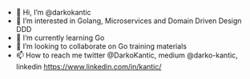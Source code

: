 - 👋 Hi, I’m @darkokantic
- 👀 I’m interested in Golang, Microservices and Domain Driven Design DDD  
- 🌱 I’m currently learning Go
- 💞️ I’m looking to collaborate on Go training materials
- 📫 How to reach me twitter @DarkoKantic, medium @darko-kantic, linkedin https://www.linkedin.com/in/kantic/

<!---
darkokantic/darkokantic is a ✨ special ✨ repository because its `README.md` (this file) appears on your GitHub profile.
You can click the Preview link to take a look at your changes.
--->
